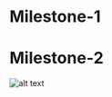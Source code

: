 # Milestone-1
# Milestone-2
![alt text](https://media-exp1.licdn.com/dms/image/C4E22AQEXS_oO0TKKdg/feedshare-shrink_800/0/1668499037981?e=1671667200&v=beta&t=8If7g69qk017Q2cpxnaFnr3aNFGZCGjCZ7zYxvXO4KM)
